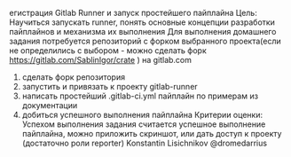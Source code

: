 егистрация Gitlab Runner и запуск простейшего пайплайна
Цель: Научиться запускать runner, понять основные концепции разработки пайплайнов и механизма их выполнения
Для выполнения домашнего задания потребуется репозиторий с форком выбранного проекта(если не определились с 
выбором - можно сделать форк https://gitlab.com/SablinIgor/crate ) на gitlab.com
1) сделать форк репозитория
2) запустить и привязать к проекту gitlab-runner
3) написать простейший .gitlab-ci.yml пайплайн по примерам из документации
4) добиться успешного выполнения пайплайна
Критерии оценки: Успехом выполнения задания считается успешное выполнение 
пайплайна, можно приложить скриншот, или дать доступ к проекту (достаточно роли reporter) 
Konstantin Lisichnikov @dromedarrius 

